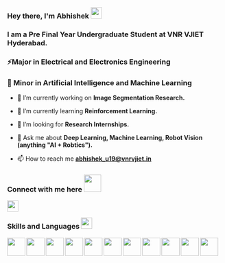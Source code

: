 ### Hey there, I'm Abhishek <img src = "https://raw.githubusercontent.com/MartinHeinz/MartinHeinz/master/wave.gif" width = 26px> </h1>

<h3> I am a Pre Final Year Undergraduate Student at VNR VJIET Hyderabad. </h3>

<h3> ⚡Major in Electrical and Electronics Engineering</h3>
<h3> 🤖 Minor in Artificial Intelligence and Machine Learning</h3>

- 🔭 I’m currently working on **Image Segmentation Research.**

- 🌱 I’m currently learning **Reinforcement Learning.**

- 🤝 I’m looking for **Research Internships.**

- 💬 Ask me about **Deep Learning, Machine Learning, Robot Vision (anything "AI + Robtics").**

- 📫 How to reach me **abhishek_u19@vnrvjiet.in**


</p>
<h3 align='left'> Connect with me here <img src='https://raw.githubusercontent.com/ShahriarShafin/ShahriarShafin/main/Assets/handshake.gif' width="40px"> </h3>
<p align = 'left'>
<a href = 'https://linkedin.com/in/u-abhishek'> <img width = '26px' align= 'left' src="https://raw.githubusercontent.com/rahulbanerjee26/githubAboutMeGenerator/main/icons/linked-in-alt.svg"/></a>
<a href = 'https://offjangir.github.io/> <img width = '26px' align= 'left' src="https://raw.githubusercontent.com/rahulbanerjee26/githubAboutMeGenerator/main/icons/portfolio.png"/></a> 
</p>
<br>
</div>

<h3 align='left'> Skills and Languages <img src = "https://media2.giphy.com/media/QssGEmpkyEOhBCb7e1/giphy.gif?cid=ecf05e47a0n3gi1bfqntqmob8g9aid1oyj2wr3ds3mg700bl&rid=giphy.gif" width = 26px> </h3>
<p align = 'left'>
<img width ='42px' align='left' src ='https://raw.githubusercontent.com/jmnote/z-icons/master/svg/c.svg' />
<img width ='42px' align='left' src ='https://raw.githubusercontent.com/jmnote/z-icons/master/svg/cpp.svg' />
<img width ='42px' align='left' src ='https://raw.githubusercontent.com/rahulbanerjee26/githubAboutMeGenerator/main/icons/python.svg' />
<img width ='42px' align='left' src ='https://upload.wikimedia.org/wikipedia/commons/2/21/Matlab_Logo.png'/>
<img width ='42px' align='left' src ='https://www.vectorlogo.zone/logos/tensorflow/tensorflow-icon.svg' />
<img width ='42px' align='left' src ='https://upload.wikimedia.org/wikipedia/commons/3/38/Jupyter_logo.svg' />
<img width ='42px' align='left' src ='https://www.vectorlogo.zone/logos/opencv/opencv-icon.svg' />
<img width ='42px' align='left' src ='https://upload.wikimedia.org/wikipedia/commons/0/05/Scikit_learn_logo_small.svg'/>
<img width ='42px' align='left' src ='https://seaborn.pydata.org/_images/logo-mark-lightbg.svg'/>
<img width ='42px' align='left' src ='https://cdn.worldvectorlogo.com/logos/arduino-1.svg' />
<img width ='42px' align='left' src ='https://raw.githubusercontent.com/rahulbanerjee26/githubAboutMeGenerator/main/icons/github.svg' />

